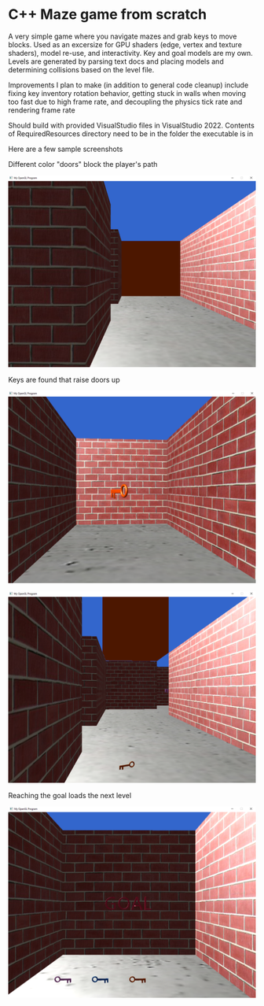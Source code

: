 # C++ Maze game from scratch
A very simple game where you navigate mazes and grab keys to move blocks. Used as an excersize for GPU shaders (edge, vertex and texture shaders), model re-use, and interactivity. Key and goal models are my own. Levels are generated by parsing text docs and placing models and determining collisions based on the level file.

Improvements I plan to make (in addition to general code cleanup) include fixing key inventory rotation behavior, getting stuck in walls when moving too fast due to high frame rate, and decoupling the physics tick rate and rendering frame rate

Should build with provided VisualStudio files in VisualStudio 2022. Contents of RequiredResources directory need to be in the folder the executable is in

Here are a few sample screenshots

Different color "doors" block the player's path

![alt text](https://github.com/trevorlecrone/PersonalAndSchool/blob/main/DemoImagesAndVideos/Door.png?raw=true)


Keys are found that raise doors up

![alt text](https://github.com/trevorlecrone/PersonalAndSchool/blob/main/DemoImagesAndVideos/Key.png?raw=true)


![alt text](https://github.com/trevorlecrone/PersonalAndSchool/blob/main/DemoImagesAndVideos/AcquiredKey.png?raw=true)


Reaching the goal loads the next level

![alt text](https://github.com/trevorlecrone/PersonalAndSchool/blob/main/DemoImagesAndVideos/Goal.png?raw=true)